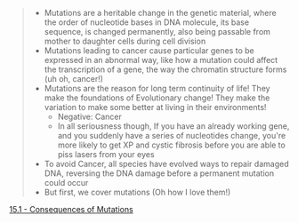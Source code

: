 > - Mutations are a heritable change in the genetic material, where the order of nucleotide bases in DNA molecule, its base sequence, is changed permanently, also being passable from mother to daughter cells during cell division
> - Mutations leading to cancer cause particular genes to be expressed in an abnormal way, like how a mutation could affect the transcription of a gene, the way the chromatin structure forms (uh oh, cancer!)
> - Mutations are the reason for long term continuity of life! They make the foundations of Evolutionary change! They make the variation to make some better at living in their environments!
>   - Negative: Cancer
>   - In all seriousness though, If you have an already working gene, and you suddenly have a series of nucleotides change, you're more likely to get XP and cystic fibrosis before you are able to piss lasers from your eyes
> - To avoid Cancer, all species have evolved ways to repair damaged DNA, reversing the DNA damage before a permanent mutation could occur
> - But first, we cover mutations (Oh how I love them!)

[15.1 - Consequences of Mutations](https://github.com/MCBasterSheet/MCBasterSheet/blob/main/MCB150/pages/SubChapters/Chapter%2015/15.1%20-%20Consequences%20of%20Mutations.md)
